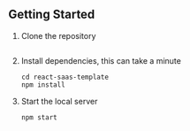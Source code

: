 


## Getting Started


1. Clone the repository

   ```

   ```
2. Install dependencies, this can take a minute

   ```
   cd react-saas-template
   npm install
   ```
3. Start the local server

   ```
   npm start
   ```


